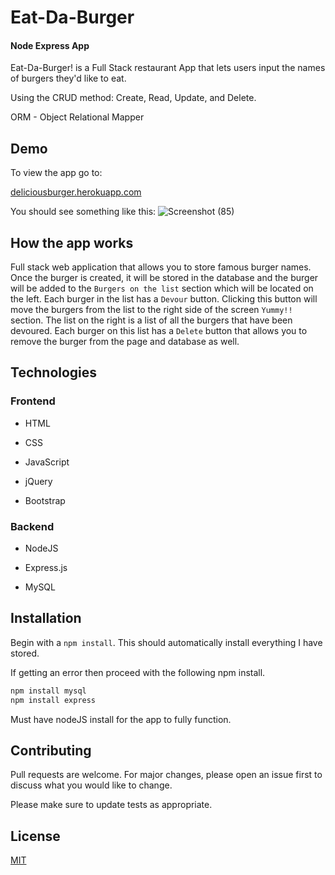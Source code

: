 # Eat-Da-Burger

#### Node Express App

Eat-Da-Burger! is a Full Stack restaurant App that lets users input the names of burgers they'd like to eat. 

Using the CRUD method: Create, Read, Update, and Delete.

ORM - Object Relational Mapper

## Demo

To view the app go to: 

[deliciousburger.herokuapp.com](https://deliciousburger.herokuapp.com/)

You should see something like this: 
![Screenshot (85)](https://user-images.githubusercontent.com/52462582/70647439-f1371a80-1c16-11ea-8367-1f6821005508.png)

## How the app works

Full stack web application that allows you to store famous burger names. Once the burger is created, it will be stored in the database and the burger will be added to the `Burgers on the list` section which will be located on the left. Each burger in the list has a `Devour` button. Clicking this button will move the burgers from the list to the right side of the screen `Yummy!!` section. The list on the right is a list of all the burgers that have been devoured. Each burger on this list has a `Delete` button that allows you to remove the burger from the page and database as well.

## Technologies

### Frontend

* HTML

* CSS

* JavaScript

* jQuery

* Bootstrap

### Backend

* NodeJS

* Express.js

* MySQL

## Installation

Begin with a `npm install`. This should automatically install everything I have stored.

If getting an error then proceed with the following npm install. 

```bash
npm install mysql
npm install express
```

Must have nodeJS install for the app to fully function.

## Contributing
Pull requests are welcome. For major changes, please open an issue first to discuss what you would like to change.

Please make sure to update tests as appropriate.

## License
[MIT](https://choosealicense.com/licenses/mit/)
